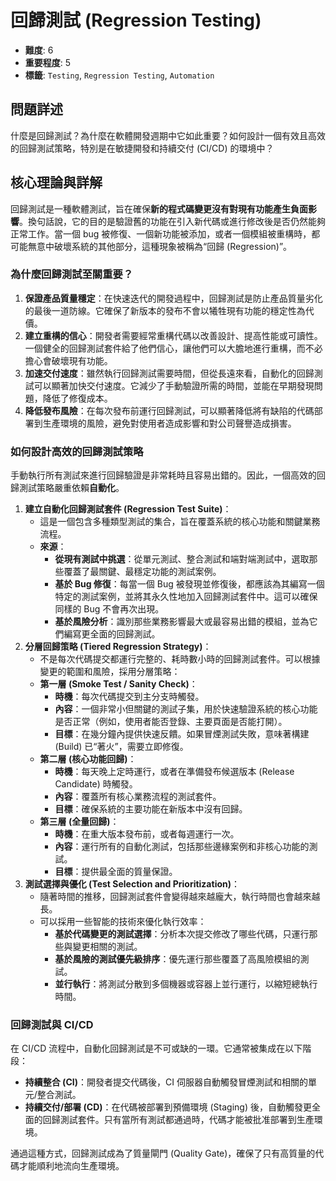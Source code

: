 # 回歸測試 (Regression Testing)

- **難度**: 6
- **重要程度**: 5
- **標籤**: `Testing`, `Regression Testing`, `Automation`

## 問題詳述

什麼是回歸測試？為什麼在軟體開發週期中它如此重要？如何設計一個有效且高效的回歸測試策略，特別是在敏捷開發和持續交付 (CI/CD) 的環境中？

## 核心理論與詳解

回歸測試是一種軟體測試，旨在確保**新的程式碼變更沒有對現有功能產生負面影響**。換句話說，它的目的是驗證舊的功能在引入新代碼或進行修改後是否仍然能夠正常工作。當一個 bug 被修復、一個新功能被添加，或者一個模組被重構時，都可能無意中破壞系統的其他部分，這種現象被稱為“回歸 (Regression)”。

### 為什麼回歸測試至關重要？

1. **保證產品質量穩定**：在快速迭代的開發過程中，回歸測試是防止產品質量劣化的最後一道防線。它確保了新版本的發布不會以犧牲現有功能的穩定性為代價。
2. **建立重構的信心**：開發者需要經常重構代碼以改善設計、提高性能或可讀性。一個健全的回歸測試套件給了他們信心，讓他們可以大膽地進行重構，而不必擔心會破壞現有功能。
3. **加速交付速度**：雖然執行回歸測試需要時間，但從長遠來看，自動化的回歸測試可以顯著加快交付速度。它減少了手動驗證所需的時間，並能在早期發現問題，降低了修復成本。
4. **降低發布風險**：在每次發布前運行回歸測試，可以顯著降低將有缺陷的代碼部署到生產環境的風險，避免對使用者造成影響和對公司聲譽造成損害。

### 如何設計高效的回歸測試策略

手動執行所有測試來進行回歸驗證是非常耗時且容易出錯的。因此，一個高效的回歸測試策略嚴重依賴**自動化**。

1. **建立自動化回歸測試套件 (Regression Test Suite)**：
    - 這是一個包含多種類型測試的集合，旨在覆蓋系統的核心功能和關鍵業務流程。
    - **來源**：
        - **從現有測試中挑選**：從單元測試、整合測試和端對端測試中，選取那些覆蓋了最關鍵、最穩定功能的測試案例。
        - **基於 Bug 修復**：每當一個 Bug 被發現並修復後，都應該為其編寫一個特定的測試案例，並將其永久性地加入回歸測試套件中。這可以確保同樣的 Bug 不會再次出現。
        - **基於風險分析**：識別那些業務影響最大或最容易出錯的模組，並為它們編寫更全面的回歸測試。
2. **分層回歸策略 (Tiered Regression Strategy)**：
    - 不是每次代碼提交都運行完整的、耗時數小時的回歸測試套件。可以根據變更的範圍和風險，採用分層策略：
    - **第一層 (Smoke Test / Sanity Check)**：
        - **時機**：每次代碼提交到主分支時觸發。
        - **內容**：一個非常小但關鍵的測試子集，用於快速驗證系統的核心功能是否正常（例如，使用者能否登錄、主要頁面是否能打開）。
        - **目標**：在幾分鐘內提供快速反饋。如果冒煙測試失敗，意味著構建 (Build) 已“著火”，需要立即修復。
    - **第二層 (核心功能回歸)**：
        - **時機**：每天晚上定時運行，或者在準備發布候選版本 (Release Candidate) 時觸發。
        - **內容**：覆蓋所有核心業務流程的測試套件。
        - **目標**：確保系統的主要功能在新版本中沒有回歸。
    - **第三層 (全量回歸)**：
        - **時機**：在重大版本發布前，或者每週運行一次。
        - **內容**：運行所有的自動化測試，包括那些邊緣案例和非核心功能的測試。
        - **目標**：提供最全面的質量保證。
3. **測試選擇與優化 (Test Selection and Prioritization)**：
    - 隨著時間的推移，回歸測試套件會變得越來越龐大，執行時間也會越來越長。
    - 可以採用一些智能的技術來優化執行效率：
        - **基於代碼變更的測試選擇**：分析本次提交修改了哪些代碼，只運行那些與變更相關的測試。
        - **基於風險的測試優先級排序**：優先運行那些覆蓋了高風險模組的測試。
        - **並行執行**：將測試分散到多個機器或容器上並行運行，以縮短總執行時間。

### 回歸測試與 CI/CD

在 CI/CD 流程中，自動化回歸測試是不可或缺的一環。它通常被集成在以下階段：
*   **持續整合 (CI)**：開發者提交代碼後，CI 伺服器自動觸發冒煙測試和相關的單元/整合測試。
*   **持續交付/部署 (CD)**：在代碼被部署到預備環境 (Staging) 後，自動觸發更全面的回歸測試套件。只有當所有測試都通過時，代碼才能被批准部署到生產環境。

通過這種方式，回歸測試成為了質量閘門 (Quality Gate)，確保了只有高質量的代碼才能順利地流向生產環境。
